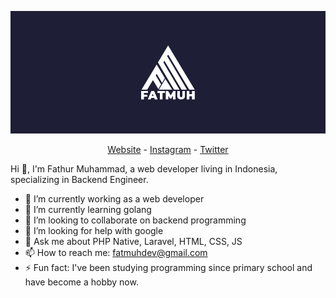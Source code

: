 ![logo](https://github.com/fatmuh/fatmuh/blob/main/logo-github.png)

<p align="center">
  <a href="https://fatmuh.dev">Website</a> -
  <a href="https://instagram.com/fathurmhmmddd">Instagram</a> -
  <a href="https://twitter.com/intent/follow?screen_name=fatm_uh&tw_p=followbutton">Twitter</a>
</p>

Hi 👋, I'm Fathur Muhammad, a web developer living in Indonesia, specializing in Backend Engineer.

- 🔭 I’m currently working as a web developer
- 🌱 I’m currently learning golang
- 👯 I’m looking to collaborate on backend programming
- 🤔 I’m looking for help with google
- 💬 Ask me about PHP Native, Laravel, HTML, CSS, JS
- 📫 How to reach me: fatmuhdev@gmail.com
- ⚡ Fun fact: I've been studying programming since primary school and have become a hobby now.
